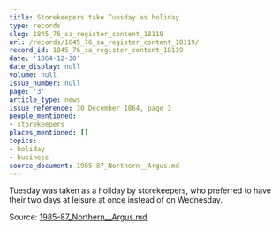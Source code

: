 ```yaml
---
title: Storekeepers take Tuesday as holiday
type: records
slug: 1845_76_sa_register_content_18119
url: /records/1845_76_sa_register_content_18119/
record_id: 1845_76_sa_register_content_18119
date: '1864-12-30'
date_display: null
volume: null
issue_number: null
page: '3'
article_type: news
issue_reference: 30 December 1864, page 3
people_mentioned:
- storekeepers
places_mentioned: []
topics:
- holiday
- business
source_document: 1985-87_Northern__Argus.md
---
```


Tuesday was taken as a holiday by storekeepers, who preferred to have their two days at leisure at once instead of on Wednesday.

Source: [1985-87_Northern__Argus.md](/downloads/markdown/1985-87_Northern__Argus.md)
